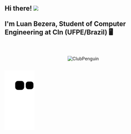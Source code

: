 <h2 align="left">
 <abc>
    <br>Hi there! <img src="https://user-images.githubusercontent.com/42378118/110234147-e3259600-7f4e-11eb-95be-0c4047144dea.gif" width="30"><br>
    <br> I'm Luan Bezera, Student of Computer Engineering at CIn (UFPE/Brazil) 🖥️<br>
    
  <br>
  
  </abc>
 
</h2> 

## 
<p align="center">
    <img align="center" alt="ClubPenguin" src="https://discord.com/channels/@me/953767348807037008/982111354234208266">
    
</p>
  
##
  
![Snake Animation](https://raw.githubusercontent.com/rafaballerini/rafaballerini/8082840dd4c64b2b8df9e2dc23b1730bbf0c0e73/github-contribution-grid-snake.svg)

##
